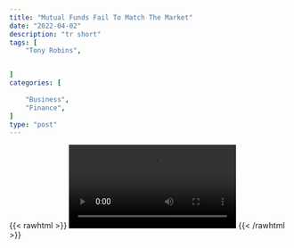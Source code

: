 ```yaml
---
title: "Mutual Funds Fail To Match The Market"
date: "2022-04-02"
description: "tr short"
tags: [
    "Tony Robins",


]
categories: [
    
    "Business",
    "Finance",
]
type: "post"
---
```

{{< rawhtml >}}
    <video width="auto" height="auto" controls>
        <source src="https://clips.dev00ps.com/Tony%20Robins/TONY%20ROBBINS%20Mutual%20Funds%20are%20Horrible%20investment.mp4" type="video/mp4"> 
    </video>
{{< /rawhtml >}}